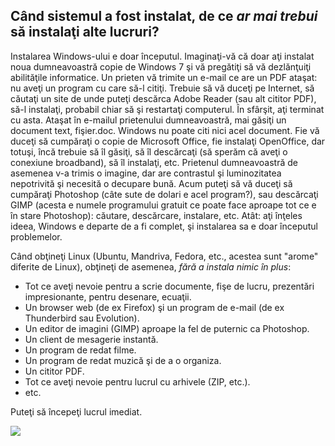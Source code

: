 



<h2>Când sistemul a fost instalat, de ce <i>ar mai trebui</i> să instalaţi alte lucruri?</h2>
Instalarea Windows-ului e doar începutul. Imaginaţi-vă că doar aţi instalat
noua dumneavoastră copie de Windows 7 şi vă pregătiţi să vă dezlănţuiţi 
abilităţile informatice. Un prieten vă trimite un e-mail ce are un PDF ataşat:
nu aveţi un program cu care să-l citiţi. Trebuie să vă duceţi pe Internet,
să căutaţi un site de unde puteţi descărca Adobe Reader (sau alt cititor PDF),
să-l instalaţi, probabil chiar să şi restartaţi computerul. În sfârşit, aţi
terminat cu asta. Ataşat în e-mailul prietenului dumneavoastră, mai găsiţi un
document text, fişier.doc. Windows nu poate citi nici acel document.
Fie vă duceţi să cumpăraţi o copie de Microsoft Office, fie instalaţi
OpenOffice, dar totuşi, încă trebuie să îl găsiţi, să îl descărcaţi (să sperăm
că aveţi o conexiune broadband), să îl instalaţi, etc. Prietenul dumneavoastră
de asemenea v-a trimis o imagine, dar are contrastul şi luminozitatea nepotrivită
şi necesită o decupare bună. Acum puteţi să vă duceţi să cumpăraţi Photoshop
(câte sute de dolari e acel program?), sau descărcaţi GIMP (acesta e numele programului
gratuit ce poate face aproape tot ce e în stare Photoshop): căutare, descărcare, instalare,
etc. Atât: aţi înţeles ideea, Windows e departe de a fi complet, şi instalarea sa
e doar începutul problemelor.

Când obţineţi Linux (Ubuntu, Mandriva, Fedora, etc., acestea sunt "arome" diferite de Linux),
obţineţi de asemenea, <i>fără a instala nimic în plus</i>:

<ul>

<li>Tot ce aveţi nevoie pentru a scrie documente, fişe de lucru, prezentări impresionante, pentru desenare, ecuaţii.</li>
<li>Un browser web (de ex Firefox) şi un program de e-mail (de ex Thunderbird sau Evolution).</li>
<li>Un editor de imagini (GIMP) aproape la fel de puternic ca Photoshop.</li>
<li>Un client de mesagerie instantă.</li>
<li>Un program de redat filme.</li>
<li>Un program de redat muzică şi de a o organiza.</li>
<li>Un cititor PDF.</li>
<li>Tot ce aveţi nevoie pentru lucrul cu arhivele (ZIP, etc.).</li>
<li>etc.</li>
</ul>

Puteţi să începeţi lucrul imediat.

<img src="Images/app_menu.png" />




